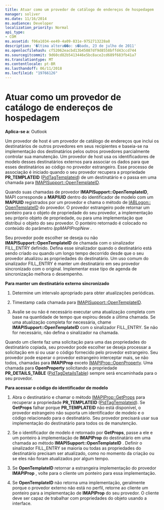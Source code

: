 ```yaml
---
title: Atuar como um provedor de catálogo de endereços de hospedagem
manager: soliver
ms.date: 11/16/2014
ms.audience: Developer
localization_priority: Normal
api_type:
- COM
ms.assetid: f06a1034-ee49-4a09-831e-9752713228a8
description: '�ltima altera��o: s�bado, 23 de julho de 2011'
ms.openlocfilehash: cf52062eacbd13b45087df9d8558bffd43ccd744
ms.sourcegitcommit: 9d60cd82b5413446e5bc8ace2cd689f683fb41a7
ms.translationtype: MT
ms.contentlocale: pt-BR
ms.lasthandoff: 06/11/2018
ms.locfileid: "19766126"
---
```

# <a name="acting-as-a-host-address-book-provider"></a>Atuar como um provedor de catálogo de endereços de hospedagem

  
  
**Aplica-se a**: Outlook 
  
Um provedor de host é um provedor de catálogo de endereços que inclui os destinatários de outros provedores em seus recipientes e baseia-se na implementação dos destinatários pelos outros provedores parcialmente controlar sua manutenção. Um provedor de host usa os identificadores de modelo desses destinatários externos para associar os dados para que esses destinatários ao código no provedor estrangeiro. Esse processo de associação é iniciado quando o seu provedor recupera a propriedade **PR_TEMPLATEID** ([PidTagTemplateid](pidtagtemplateid-canonical-property.md)) de um destinatário e o passa em uma chamada para [IMAPISupport::OpenTemplateID](imapisupport-opentemplateid.md). 
  
Quando suas chamadas de provedor **IMAPISupport::OpenTemplateID**, MAPI corresponde a **MAPIUID** dentro do identificador de modelo com um **MAPIUID** registrados por um provedor e chama o método de [IABLogon:: OpenTemplateID](iablogon-opentemplateid.md) do provedor. O provedor estrangeiro pode retornar um ponteiro para o objeto de propriedade do seu provedor, a implementação seu próprio objeto de propriedade, ou para uma implementação que distribui o objeto do seu provedor. O ponteiro retornado é colocado no conteúdo do parâmetro _lppMAPIPropNew_ . 
  
Seu provedor pode escolher se deseja ou não **IMAPISupport::OpenTemplateID** de chamada com o sinalizador FILL_ENTRY definido. Defina esse sinalizador quando o destinatário está sendo criado ou quando um longo tempo decorrido desde que o seu provedor atualizou as propriedades do destinatário. Um uso comum do sinalizador FILL_ENTRY é manter um destinatário em seu provedor sincronizado com o original. Implementar esse tipo de agenda de sincronização melhora o desempenho. 
  
 **Para manter um destinatário externo sincronizado**
  
1. Determine um intervalo apropriado para obter atualizações periódicas. 
    
2. Timestamp cada chamada para [IMAPISupport::OpenTemplateID](imapisupport-opentemplateid.md). 
    
3. Avalie se ou não é necessário executar uma atualização completa com base na quantidade de tempo que expirou desde a última chamada. Se uma atualização completa for necessária, chame **IMAPISupport::OpenTemplateID** com o sinalizador FILL_ENTRY. Se não for necessário, não defina o sinalizador na chamada. 
    
Quando um cliente faz uma solicitação para uma das propriedades do destinatário copiada, seu provedor pode escolher se deseja processar a solicitação em si ou usar o código fornecido pelo provedor estrangeiro. Seu provedor pode esperar o provedor estrangeiro interceptar mais, se não todos, chamadas para **IMAPIProp** exceto [IMAPIProp::OpenProperty](imapiprop-openproperty.md). Uma chamada para **OpenProperty** solicitando a propriedade **PR_DETAILS_TABLE** ([PidTagDetailsTable](pidtagdetailstable-canonical-property.md)) sempre será encaminhada para o seu provedor.
  
 **Para acessar o código do identificador de modelo**
  
1. Abra o destinatário e chamar o método [IMAPIProp::GetProps](imapiprop-getprops.md) para recuperar a propriedade **PR_TEMPLATEID** ([PidTagTemplateid](pidtagtemplateid-canonical-property.md)). Se **GetProps** falhar porque **PR_TEMPLATEID** não está disponível, o provedor estrangeiro não suporta um identificador de modelo e o código relacionado para o destinatário. Seu provedor precisará usar sua implementação do destinatário para todos os de manutenção. 
    
2. Se o identificador de modelo é retornado por **GetProps**, passe a ele e um ponteiro à implementação de **IMAPIProp** do destinatário em uma chamada ao método **IMAPISupport::OpenTemplateID** . Definir o sinalizador FILL_ENTRY se maioria ou todas as propriedades do destinatário precisam ser atualizado, como no momento da criação ou se eles não foram atualizados por algum tempo. 
    
3. Se **OpenTemplateID** retornar a estrangeira implementação do provedor **IMAPIProp** , volte para o cliente um ponteiro para essa implementação. 
    
4. Se **OpenTemplateID** não retorna uma implementação, geralmente porque o provedor externo não está no perfil, retorne ao cliente um ponteiro para a implementação de **IMAPIProp** do seu provedor. O cliente deve ser capaz de trabalhar com propriedades do objeto usando a interface. 
    

